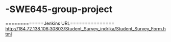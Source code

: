# -SWE645-group-project



=============Jenkins URL===============
http://184.72.138.106:30803/Student_Survey_indrika/Student_Survey_Form.html
